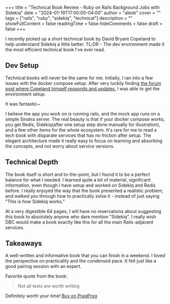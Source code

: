 +++
title = "Technical Book Review - Ruby on Rails Background Jobs with Sidekiq"
date = "2024-01-19T17:00:00-04:00"
author = "alexb"
cover = ""
tags = ["rails", "ruby", "sidekiq", "technical"]
description = ""
showFullContent = false
readingTime = false
hideComments = false
draft = false
+++


I recently picked up a short technical book by David Bryant Copeland to help understand Sidekiq a little better.
TL;DR - The dev environment made it the most efficient technical book I've ever read.

## Dev Setup
Technical books will never be the same for me.
Initially, I ran into a few issues with the docker compose setup. After very luckily finding [the forum post where Copeland himself responds and updates](https://forum.devtalk.com/t/bug-with-dx-build-how-to-workaround-until-fix-is-up/116612), I was able to get the environment setup. 

It was fantastic~

I believe the app you work on is running rails, and the mock app runs on a simple Sinatra server. The real beauty is that if your docker compose works, you get Redis, Sidekiq(after one setup step done manually for illustration), and a few other items for the whole ecosystem. It's rare for me to read a tech book with disparate services that has no friction after setup. The elegant architecture made it really easy to focus on learning and absorbing the concepts, and not worry about service versions.

## Technical Depth
The book itself is short and to-the-point, but I found it to be a perfect balance for what I needed. I learned quite a bit of material, significant information, even though I have setup and worked on Sidekiq and Redis before. I really enjoyed the way that the book presented a realistic problem, and walked you through how to practically solve it - instead of just saying "This is how Sidekiq works."

At a very digestible 64 pages, I will have no reservations about suggesting this book to absolutely anyone who dare mention "Sidekiq".
I really wish DBC would make a book exactly like this for all the main Rails-adjacent services.

## Takeaways

A well-written and informative book that you can finish in a weekend. I loved the perspective on practicality and the condensed pace.
It felt just like a good pairing session with an expert.

Favorite quote from the book:
> Not all tests are worth writing

Definitely worth your time!
[Buy on PragProg](https://pragprog.com/titles/dcsidekiq/ruby-on-rails-background-jobs-with-sidekiq/)


